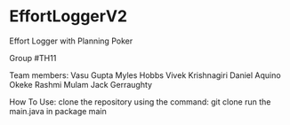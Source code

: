 # EffortLoggerV2
Effort Logger with Planning Poker

Group #TH11

Team members:
Vasu Gupta
Myles Hobbs
Vivek Krishnagiri
Daniel Aquino Okeke
Rashmi Mulam
Jack Gerraughty

How To Use:
clone the repository using the command: git clone 
run the main.java in package main 
